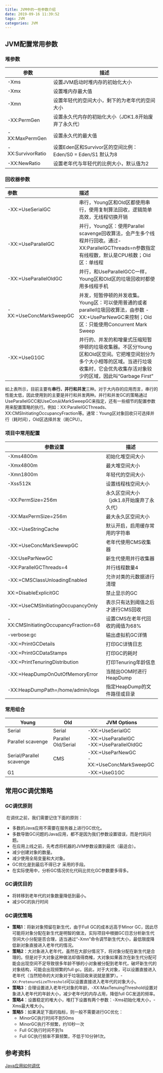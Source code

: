 ```yaml
---
title: JVM中的一些参数介绍
date: 2019-09-16 11:39:52
tags: JVM
categories: JVM
---
```


## JVM配置常用参数

### 堆参数

| 参数              | 描述                                                        |
| ----------------- | ----------------------------------------------------------- |
| -Xms              | 设置JVM启动时堆内存的初始化大小                             |
| -Xmx              | 设置堆内存最大值                                            |
| -Xmn              | 设置年轻代的空间大小，剩下的为老年代的空间大小              |
| -XX:PermGen       | 设置永久代内存的初始化大小（JDK1.8开始废弃了永久代）        |
| -XX:MaxPermGen    | 设置永久代的最大值                                          |
| -XX:SurvivorRatio | 设置Eden区和Survivor区的空间比例：Eden/S0 = Eden/S1 默认为8 |
| -XX:NewRatio      | 设置老年代与年轻代的比例大小，默认值为2                     |

### 回收器参数

| 参数                    | 描述                                                         |
| :---------------------- | :----------------------------------------------------------- |
| -XX:+UseSerialGC        | 串行，Young区和Old区都使用串行，使用复制算法回收，逻辑简单高效，无线程切换开销 |
| -XX:+UseParallelGC      | 并行，Young区：使用Parallel scavenge回收算法，会产生多个线程并行回收。通过-XX:ParallelGCThreads=n参数指定有线程数，默认是CPU核数；Old区：单线程 |
| -XX:+UseParallelOldGC   | 并行，和UseParallelGCC一样，Young区和Old区的垃圾回收时都使用多线程手机 |
| -XX:+UseConcMarkSweepGC | 并发，短暂停顿的并发收集。Young区：可以使用普通的或者parallel垃圾回收算法，由参数 -XX:+UseParNewGC来控制；Old区：只能使用Concurrent Mark Sweep |
| -XX:+UseG1GC            | 并行的、并发的和增量式压缩短暂停顿的垃圾收集器。不区分Young区和Old区空间。它把堆空间划分为多个大小相等的区域。当进行垃圾收集时，它会优先收集存活对象较少的区域，因此叫“Garbage First” |

​		如上表所示，目前主要有**串行、并行和并发**三种。对于大内存的应用而言，串行的性能太低，因此使用到的主要是并行和并发两种。并行和并发GC的策略通过UseParallelGCC和UseCon从MarkSweepGC来指定，还有一些细节的配置参数用来配置策略的执行。例如：XX:ParallelGCThreads、XX:CMSInitiatingOccupancyFraction等。通常：Young区对象回收只可选择并行（耗时间），Old区选择并发（耗CPU）。

### 项目中常用配置

| 参数设置                              | 描述                                     |
| ------------------------------------- | ---------------------------------------- |
| -Xms4800m                             | 初始化堆空间大小                         |
| -Xmx4800m                             | 最大堆空间大小                           |
| -Xmn1800m                             | 年轻代的空间大小                         |
| -Xss512k                              | 设置线程栈空间大小                       |
| -XX:PermSize=256m                     | 永久区空间大小（jdk1.8开始废弃了永久代） |
| -XX:MaxPermSize=256m                  | 最大永久区空间大小                       |
| -XX:+UseStringCache                   | 默认开启，启用缓存常用的字符串           |
| -XX:+UseConcMarkSewwpGC               | 老年代使用CMS收集器                      |
| -XX:UseParNewGC                       | 新生代使用并行收集器                     |
| -XX:ParallelGCThreads=4               | 并行线程数量4                            |
| -XX:+CMSClassUnloadingEnabled         | 允许对类的元数据进行清理                 |
| XX:+DisableExplicitGC                 | 禁止显示的GC                             |
| -XX:+UseCMSInitiatingOccupancyOnly    | 表示只有达到阈值之后才进行CMS回收        |
| -XX:CMSInitiatingOccupancyFraction=68 | 设置CMS在老年代回收的阈值为68%           |
| -verbose:gc                           | 输出虚拟机GC详情                         |
| -XX:+PrintGCDetails                   | 打印GC详情日志                           |
| -XX:+PrintGCDataStamps                | 打印GC的耗时                             |
| -XX:+PrintTenuringDistribution        | 打印Tenuring年龄信息                     |
| -XX:+HeapDumpOnOutOfMemoryError       | 当抛出OOM时进行HeapDump                  |
| -XX:HeapDumpPath=/home/admin/logs     | 指定HeapDump的文件路径或目录             |

### 常用组合

| Young                    | Old                 | JVM Options                                   |
| ------------------------ | ------------------- | --------------------------------------------- |
| Serial                   | Serial              | -XX:+UseSerialGC                              |
| Parallel scavenge        | Parallel Old/Serial | -XX:+UseParallelGC<br />-XX:+UseParallelOldGC |
| Serial/Parallel scavenge | CMS                 | -XX:+UseParNewGC<br />-XX:+UseConcMarkSweepGC |
| G1                       |                     | -XX:+UseG1GC                                  |

## 常用GC调优策略

### GC调优原则

​		在调优之前，我们需要记住下面的原则：

- 多数的Java应用不需要在服务器上进行GC优化。
- 多数导致GC问题的Java应用，都不是因为我们参数设置错误，而是代码问题。
- 在应用上线之前，先考虑将机器的JVM参数设置到最优（最适合）。
- 减少创建对象的数量。
- 减少使用全局变量和大对象。
- GC优化是到最后不得已才 采用的手段。
- 在实际使用中，分析GC情况优化代码比优化GC参数要多得多。

### GC调优目的

- 将转移到老年代的对象数量降低到最小。
- 减少GC的执行时间

### GC调优策略

- **策略1**：将新对象预留在新生代，由于Full GC的成本远高于Minor GC，因此尽可能将对象分配在新生代是明智的做法，实际项目中根据GC日志分析新生代空间大小分配是否合理，适当通过“-Xmn”命令调节新生代大小，最低限度降低新对象直接进入老年代的情况。
- **策略2**：大对象进入老年代，虽然在大部分情况下，将对象分配在新生代是合理的。但是对于大对象这种做法却值得商榷，大对象如果首次在新生代分配可能会出现空间不足导致很多年龄不够的小对象被分配到老年代，破坏新生代的对象结构，可能会出现频繁的full gc。因此，对于大对象，可以设置直接进入老年代（当然短命的大对象对于垃圾回收来说就是噩梦）。-`XX:PretenureSizeThreshold`可以设置直接进入老年代的对象大小。
- **策略3**：合理设置进入老年代对象的年龄，-XX:MaxTenuingThreshold设置对象进入老年代的年龄大小，减少老年代的内存占用，降低full GC发送的频率。
- **策略4**：设置稳定的堆大小，堆打下设置有两个参数：-Xms初始化堆大小，-Xms最大堆大小。
- **策略5**：如果满足下面的指标，则一般不需要进行GC优化：
  - MinorGC执行时间不到50ms
  - MinorGC执行不频繁，约10秒一次
  - Full GC执行时间不到1s
  - Full GC执行频率不算频繁，不低于10分钟1次。

## 参考资料

[Java应用如何调优](https://mp.weixin.qq.com/s/2p0Pw6rB2onQDDUQL8kcGA)

